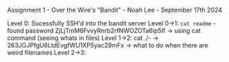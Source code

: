 Assignment 1 - Over the Wire's "Bandit" - Noah Lee - September 17th 2024

Level 0: Sucessfully SSH'd into the bandit server
Level 0->1: `cat readme` - found password ZjLjTmM6FvvyRnrb2rfNWOZOTa6ip5If -> using cat command (seeing whats in files)
Level 1->2:  cat ./- -> 263JGJPfgU6LtdEvgfWU1XP5yac29mFx -> what to do when there are weird filenames
Level 2->3:
